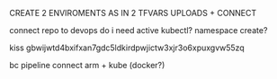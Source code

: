 CREATE 2 ENVIROMENTS AS IN 2 TFVARS UPLOADS + CONNECT

connect repo to devops
do i need active kubectl?
namespace create?

kiss
gbwijwtd4bxifxan7gdc5ldkirdpwjictw3xjr3o6xpuxgvw55zq

bc pipeline
connect arm + kube
(docker?)

